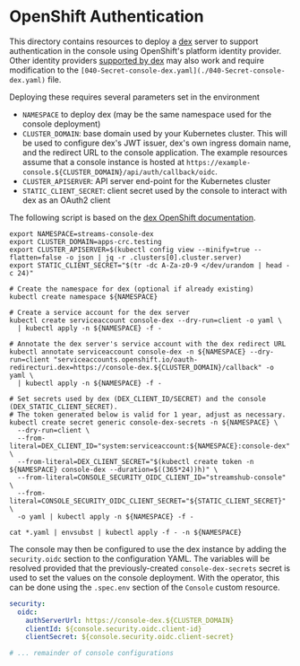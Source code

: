 # OpenShift Authentication

This directory contains resources to deploy a [dex](https://dexidp.io/) server to support authentication in the console
using OpenShift's platform identity provider. Other identity providers [supported by dex](https://dexidp.io/docs/connectors/)
may also work and require modification to the `[040-Secret-console-dex.yaml](./040-Secret-console-dex.yaml)` file.

Deploying these requires several parameters set in the environment
- `NAMESPACE` to deploy dex (may be the same namespace used for the console deployment)
- `CLUSTER_DOMAIN`: base domain used by your Kubernetes cluster. This will be used to configure dex's JWT issuer, dex's own ingress domain name, and the redirect URL to the console application. The example resources assume that a console instance is hosted at `https://example-console.${CLUSTER_DOMAIN}/api/auth/callback/oidc`.
- `CLUSTER_APISERVER`: API server end-point for the Kubernetes cluster
- `STATIC_CLIENT_SECRET`: client secret used by the console to interact with dex as an OAuth2 client

The following script is based on the [dex OpenShift documentation](https://dexidp.io/docs/connectors/openshift/).

```shell
export NAMESPACE=streams-console-dex
export CLUSTER_DOMAIN=apps-crc.testing
export CLUSTER_APISERVER=$(kubectl config view --minify=true --flatten=false -o json | jq -r .clusters[0].cluster.server)
export STATIC_CLIENT_SECRET="$(tr -dc A-Za-z0-9 </dev/urandom | head -c 24)"

# Create the namespace for dex (optional if already existing)
kubectl create namespace ${NAMESPACE}

# Create a service account for the dex server
kubectl create serviceaccount console-dex --dry-run=client -o yaml \
  | kubectl apply -n ${NAMESPACE} -f -

# Annotate the dex server's service account with the dex redirect URL
kubectl annotate serviceaccount console-dex -n ${NAMESPACE} --dry-run=client "serviceaccounts.openshift.io/oauth-redirecturi.dex=https://console-dex.${CLUSTER_DOMAIN}/callback" -o yaml \
  | kubectl apply -n ${NAMESPACE} -f -

# Set secrets used by dex (DEX_CLIENT_ID/SECRET) and the console (DEX_STATIC_CLIENT_SECRET).
# The token generated below is valid for 1 year, adjust as necessary.
kubectl create secret generic console-dex-secrets -n ${NAMESPACE} \
  --dry-run=client \
  --from-literal=DEX_CLIENT_ID="system:serviceaccount:${NAMESPACE}:console-dex" \
  --from-literal=DEX_CLIENT_SECRET="$(kubectl create token -n ${NAMESPACE} console-dex --duration=$((365*24))h)" \
  --from-literal=CONSOLE_SECURITY_OIDC_CLIENT_ID="streamshub-console" \
  --from-literal=CONSOLE_SECURITY_OIDC_CLIENT_SECRET="${STATIC_CLIENT_SECRET}" \
  -o yaml | kubectl apply -n ${NAMESPACE} -f -

cat *.yaml | envsubst | kubectl apply -f - -n ${NAMESPACE}
```

The console may then be configured to use the dex instance by adding the `security.oidc` section to the configuration YAML. The variables will be resolved provided that the previously-created `console-dex-secrets` secret is used to set the values on the console deployment. With the operator, this can be done using the `.spec.env` section of the `Console` custom resource.

```yaml
security:
  oidc:
    authServerUrl: https://console-dex.${CLUSTER_DOMAIN}
    clientId: ${console.security.oidc.client-id}
    clientSecret: ${console.security.oidc.client-secret}

# ... remainder of console configurations
```
